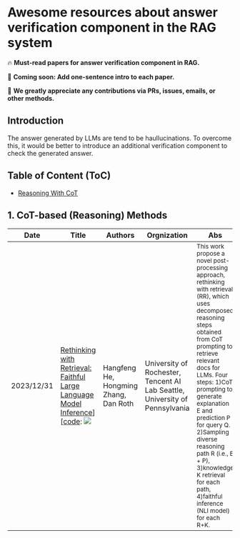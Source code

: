 # Awesome resources about answer verification component in the RAG system

🔥 **Must-read papers for answer verification component in RAG.**

🏃 **Coming soon: Add one-sentence intro to each paper.**

🌟 **We greatly appreciate any contributions via PRs, issues, emails, or other methods.**


## Introduction

The answer generated by LLMs are tend to be haullucinations. To overcome this, it would be better to introduce an additional verification component to check the generated answer.


## Table of Content (ToC)


- [Reasoning With CoT](#cot)


## 1. CoT-based (Reasoning) Methods <a id="cot"></a>

| Date       | Title                                                                                                           | Authors                                  | Orgnization                                                                                                   | Abs                                                                                             |
|------------|-----------------------------------------------------------------------------------------------------------------|------------------------------------------|---------------------------------------------------------------------------------------------------------|--------------------------------------------------------------------------------------------------|
|2023/12/31| [Rethinking with Retrieval: Faithful Large Language Model Inference](https://arxiv.org/abs/2301.00303.pdf)] <br> [[code](https://github.com/HornHehhf/RR): ![](https://img.shields.io/github/stars/HornHehhf/RR.svg?style=social) |Hangfeng He, Hongming Zhang, Dan Roth|University of Rochester, Tencent AI Lab Seattle, University of Pennsylvania | <small>This work propose a novel post-processing approach, rethinking with retrieval (RR), which uses decomposed reasoning steps obtained from CoT prompting to retrieve relevant docs for LLMs. Four steps: 1)CoT prompting to generate explanation E and prediction P for query Q. 2)Sampling diverse reasoning path R (i.e., E + P), 3)knowledge K retrieval for each path, 4)faithful inference (NLI model) for each R+K.</small>|